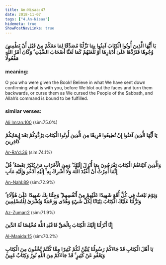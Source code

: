 ```yaml
---
title: An-Nisaa:47
date: 2018-11-07
tags: ["4.An-Nisaa"]
hidemeta: true 
ShowPostNavLinks: true 
---
```

### يَا أَيُّهَا الَّذِينَ أُوتُوا الْكِتَابَ آمِنُوا بِمَا نَزَّلْنَا مُصَدِّقًا لِمَا مَعَكُمْ مِنْ قَبْلِ أَنْ نَطْمِسَ وُجُوهًا فَنَرُدَّهَا عَلَىٰ أَدْبَارِهَا أَوْ نَلْعَنَهُمْ كَمَا لَعَنَّا أَصْحَابَ السَّبْتِ ۚ وَكَانَ أَمْرُ اللَّهِ مَفْعُولًا
### meaning: 
O you who were given the Book! Believe in what We have sent down confirming what is with you, before We blot out the faces and turn them backwards, or curse them as We cursed the People of the Sabbath, and Allah’s command is bound to be fulfilled.
### similar verses: 

[Ali Imran:100](/3/100) (sim:75.0%)

### يَا أَيُّهَا الَّذِينَ آمَنُوا إِنْ تُطِيعُوا فَرِيقًا مِنَ الَّذِينَ أُوتُوا الْكِتَابَ يَرُدُّوكُمْ بَعْدَ إِيمَانِكُمْ كَافِرِينَ

[Ar-Ra'd:36](/13/36) (sim:74.1%)

### وَالَّذِينَ آتَيْنَاهُمُ الْكِتَابَ يَفْرَحُونَ بِمَا أُنْزِلَ إِلَيْكَ ۖ وَمِنَ الْأَحْزَابِ مَنْ يُنْكِرُ بَعْضَهُ ۚ قُلْ إِنَّمَا أُمِرْتُ أَنْ أَعْبُدَ اللَّهَ وَلَا أُشْرِكَ بِهِ ۚ إِلَيْهِ أَدْعُو وَإِلَيْهِ مَآبِ

[An-Nahl:89](/16/89) (sim:72.9%)

### وَيَوْمَ نَبْعَثُ فِي كُلِّ أُمَّةٍ شَهِيدًا عَلَيْهِمْ مِنْ أَنْفُسِهِمْ ۖ وَجِئْنَا بِكَ شَهِيدًا عَلَىٰ هَٰؤُلَاءِ ۚ وَنَزَّلْنَا عَلَيْكَ الْكِتَابَ تِبْيَانًا لِكُلِّ شَيْءٍ وَهُدًى وَرَحْمَةً وَبُشْرَىٰ لِلْمُسْلِمِينَ

[Az-Zumar:2](/39/2) (sim:71.9%)

### إِنَّا أَنْزَلْنَا إِلَيْكَ الْكِتَابَ بِالْحَقِّ فَاعْبُدِ اللَّهَ مُخْلِصًا لَهُ الدِّينَ

[Al-Maaida:15](/5/15) (sim:70.2%)

### يَا أَهْلَ الْكِتَابِ قَدْ جَاءَكُمْ رَسُولُنَا يُبَيِّنُ لَكُمْ كَثِيرًا مِمَّا كُنْتُمْ تُخْفُونَ مِنَ الْكِتَابِ وَيَعْفُو عَنْ كَثِيرٍ ۚ قَدْ جَاءَكُمْ مِنَ اللَّهِ نُورٌ وَكِتَابٌ مُبِينٌ
